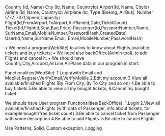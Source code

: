 Country (Id, Name) 
City (Id, Name, CountryId) 
Airport(Id, Name, CityId) 
Airline (Id, Name, CountryId) 
Airplane (Id, Type (Boeing, AirBus), Number (777, 737),Speed,Capacity) 
Flight(Id,FromAirport,ToAirport,AirPlaneId,Date,TicketCount) 
Ticket(Id,FlightId,Seat,Bag,Price) 
Passenger(Id,PassportNumber,Name, SurName,Email,MobileNumber,PasswordHash,CreatedDate) 
User(Id,Name,SurName,Email, Email,MobileNumber,PasswordHash)


• We need a program(WebSite) to allow to know about Flights,available tickets and buy tickets; 
• We need also backOffice(Admin tool), to add Flights and cancel it; 
• We should have Country,City,Airoport,AirLine,AirPlane data in our program in start.

Functionalities(WebSite): 
1.Login(with Email and Mobile),Register,VerifyEmail,VerifyMobile 
2.Edit my account 
3.View all available/finished Flights (By From City, By To City and so on) 
4.Be able to buy tickets 
5.Be able to view all my bought tickets; 6.Cancel my bought ticket

We should have User program Functionalities(BackOffice):
1.Login 
2.View all available/finished Flights (with data of Passenger, info about tickets, for example bought/free ticket count) 
3.Be able to cancel ticket from Passenger with some description
4.Be able to add Flights. 
5.Be able to cancel Flights.

Use Patterns, Solid, Custom exception, Logging
